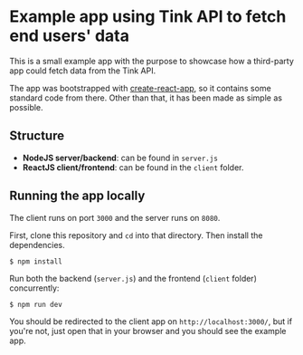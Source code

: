 # Example app using Tink API to fetch end users' data
This is a small example app with the purpose to showcase how a third-party app could fetch data from the Tink API.

The app was bootstrapped with [create-react-app](https://github.com/facebook/create-react-app), so it contains some standard code from there. Other than that, it has been made as simple as possible.

## Structure

* **NodeJS server/backend**: can be found in `server.js`
* **ReactJS client/frontend**: can be found in the `client` folder.

## Running the app locally

The client runs on port `3000` and the server runs on `8080`.

First, clone this repository and `cd` into that directory. Then install the dependencies.

```
$ npm install
```

Run both the backend (`server.js`) and the frontend (`client` folder) concurrently:

```
$ npm run dev
```

You should be redirected to the client app on `http://localhost:3000/`, but if you're not, just open that in your browser and you should see the example app.
